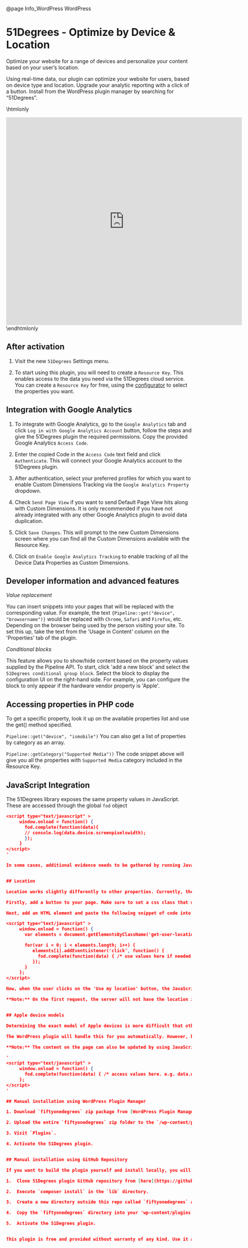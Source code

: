 @page Info_WordPress WordPress

# 51Degrees - Optimize by Device & Location

Optimize your website for a range of devices and personalize your content based on your user’s location.

Using real-time data, our plugin can optimize your website for users, based on device type and location. Upgrade your analytic reporting with a click of a button. Install from the WordPress plugin manager by searching for “51Degrees”.

\htmlonly
<iframe src="https://player.vimeo.com/video/631017900?h=8e8c844804" width="640" height="564" frameborder="0" allow="autoplay; fullscreen" allowfullscreen></iframe>
\endhtmlonly

## After activation

1.  Visit the new `51Degrees` Settings menu.

2.  To start using this plugin, you will need to create a `Resource Key`. This enables access to the data you need via the 51Degrees cloud service. You can 
    create a `Resource Key` for free, using the [configurator](https://configure.51degrees.com/) to select the properties you want.


## Integration with Google Analytics

1.  To integrate with Google Analytics, go to the `Google Analytics` tab and click `Log in with Google Analytics Account` button, follow the steps and give the 51Degrees plugin the required permissions. Copy the provided Google Analytics `Access Code`.

2.  Enter the copied Code in the `Access Code` text field and click `Authenticate`. This will connect your Google Analytics account to the 51Degrees plugin.

3.  After authentication, select your preferred profiles for which you want to enable Custom Dimensions Tracking via the `Google Analytics Property` dropdown.

4.  Check `Send Page View` if you want to send Default Page View hits along with Custom Dimensions. It is only recommended if you have not already integrated with any other Google Analytics plugin to avoid data duplication.

5.  Click `Save Changes`. This will prompt to the new Custom Dimensions screen where you can find all the Custom Dimensions available with the Resource Key.

6.  Click on `Enable Google Analytics Tracking` to enable tracking of all the Device Data Properties as Custom Dimensions.


## Developer information and advanced features

*Value replacement*

You can insert snippets into your pages that will be replaced with the corresponding value. For example, the text `{Pipeline::get("device", "browsername")}` would be replaced with `Chrome`, `Safari` and `Firefox`, etc. Depending on the browser being used by the person visiting your site. To set this up, take the text from the 'Usage in Content' column on the 'Properties' tab of the plugin.

*Conditional blocks*

This feature allows you to show/hide content based on the property values supplied by the Pipeline API. To start, click 'add a new block' and select the `51Degrees conditional group block`. Select the block to display the configuration UI on the right-hand side. For example, you can configure the block to only appear if the hardware vendor property is 'Apple'.


## Accessing properties in PHP code

To get a specific property, look it up on the available properties list and use the get() method specified.

`Pipeline::get("device", "ismobile")`
You can also get a list of properties by category as an array.

`Pipeline::getCategory("Supported Media"))`
The code snippet above will give you all the properties with `Supported Media` category included in the Resource Key.

## JavaScript Integration

The 51Degrees library exposes the same property values in JavaScript. These are accessed through the global `fod` object

```json
<script type="text/javascript" >
     window.onload = function() {
       fod.complete(function(data){
       // console.log(data.device.screenpixelswidth);
       });
     }
</script>
'

In some cases, additional evidence needs to be gathered by running JavaScript on the client. This is mostly handled automatically by the plugin and the fod object. For specific examples, see the 'Location' and 'Apple device models' sections below.


## Location

Location works slightly differently to other properties. Currently, the address is determined from the location provided by the client's device. When this data is requested, a confirmation pop-up will appear. It is good practice to delay the appearance of this pop-up until the location is really needed. Otherwise, the user may not know why they are being asked for the information and is more likely to refuse. To facilitate this, the location data needs to be explicitly requested by adding some additional JavaScript. There are many ways to do this but for an example, we have gone with the simplest approach.

Firstly, add a button to your page. Make sure to set a css class that we can use to identify this button and add an event to it.

Next, add an HTML element and paste the following snippet of code into it:

<script type="text/javascript" >
     window.onload = function() {
       var elements = document.getElementsByClassName('get-user-location');

       for(var i = 0; i < elements.length; i++) {
          elements[i].addEventListener('click', function() {
            fod.complete(function(data) { /* use values here if needed e.g. data.location.country will contain country the user is in */ }, 'location');
          });
       }
     };
</script>

Now, when the user clicks on the 'Use my location' button, the JavaScript that we pasted in will execute. This lets the global `fod` object know that we want access to the location data, which in turn causes the 'wants to know your location' confirmation pop-up to be displayed.

**Note:** On the first request, the server will not have the location information so the location properties will not have values. After the button is clicked, we need to make another request to the server for the location values to be populated. The content on the page can also be updated by using JavaScript, rather than waiting for the user to make a second request. This involves editing the JavaScript snippet above to update the page within the callback function that is passed to fod.complete.


## Apple device models

Determining the exact model of Apple devices is more difficult that others. This is because Apple include limited information about the device hardware in the 'User-Agent' HTTP header that is sent to the webserver. To get around this problem, device detection uses JavaScript that runs directly on the client to gather some additional information. This can usually be used to determine the exact model of device and will at least narrow down the possibilities.

The WordPress plugin will handle this for you automatically. However, be aware that, due to having to get additional data from the client, the model may be less clear on the first request than on subsequent requests. After the JavaScript runs on the client, a second request is made and the array of values would be significantly narrowed down.

**Note:** The content on the page can also be updated by using JavaScript, rather than waiting for the user to make a second request. The global `fod` object can be used to pass a callback that is executed when the updated values are available. For example:

'
<script type="text/javascript" >
     window.onload = function() {
       fod.complete(function(data) { /* access values here. e.g. data.device.hardwarename */ });
     };
</script>
'

## Manual installation using WordPress Plugin Manager

1. Download `fiftyonedegrees` zip package from [WordPress Plugin Manager](https://wordpress.org/plugins/wp-plugin-manager/).

2. Upload the entire `fiftyonedegrees` zip folder to the `/wp-content/plugins/` directory.

3. Visit `Plugins`.

4. Activate the 51Degrees plugin.


## Manual installation using GitHub Repository

If you want to build the plugin yourself and install locally, you will need to follow these steps:

1.  Clone 51Degrees plugin GitHub repository from [here](https://github.com/51Degrees/pipeline-wordpress/).

2.  Execute `composer install` in the `lib` directory.

3.  Create a new directory outside this repo called `fiftyonedegrees` and copy all directories and php files from the root of this repo into it.

4.  Copy the `fiftyonedegrees` directory into your 'wp-content/plugins' directory.

5.  Activate the 51Degrees plugin.


This plugin is free and provided without warranty of any kind. Use it at your own risk, 51Degrees is not responsible for any improper use of this plugin, nor for any damage it might cause to your site. Always backup all your data before installing a new plugin.